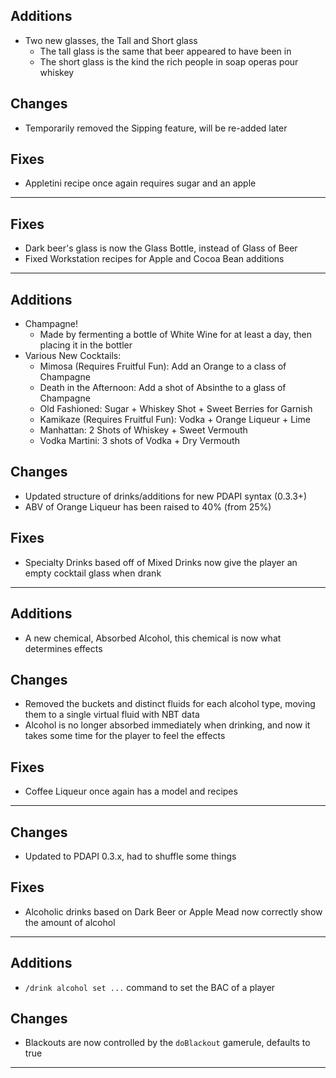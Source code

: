 
## Additions
- Two new glasses, the Tall and Short glass
  - The tall glass is the same that beer appeared to have been in
  - The short glass is the kind the rich people in soap operas pour whiskey

## Changes
- Temporarily removed the Sipping feature, will be re-added later

## Fixes
- Appletini recipe once again requires sugar and an apple

---

## Fixes
- Dark beer's glass is now the Glass Bottle, instead of Glass of Beer
- Fixed Workstation recipes for Apple and Cocoa Bean additions

---

## Additions
- Champagne!
  - Made by fermenting a bottle of White Wine for at least a day, then placing it in the bottler
- Various New Cocktails:
  - Mimosa (Requires Fruitful Fun): Add an Orange to a class of Champagne
  - Death in the Afternoon: Add a shot of Absinthe to a glass of Champagne
  - Old Fashioned: Sugar + Whiskey Shot + Sweet Berries for Garnish
  - Kamikaze (Requires Fruitful Fun): Vodka + Orange Liqueur + Lime
  - Manhattan: 2 Shots of Whiskey + Sweet Vermouth
  - Vodka Martini: 3 shots of Vodka + Dry Vermouth

## Changes
- Updated structure of drinks/additions for new PDAPI syntax (0.3.3+)
- ABV of Orange Liqueur has been raised to 40% (from 25%)

## Fixes
- Specialty Drinks based off of Mixed Drinks now give the player an empty cocktail glass when drank

---

## Additions
- A new chemical, Absorbed Alcohol, this chemical is now what determines effects

## Changes
- Removed the buckets and distinct fluids for each alcohol type, moving them to a single virtual fluid with NBT data
- Alcohol is no longer absorbed immediately when drinking, and now it takes some time for the player to feel the effects

## Fixes
- Coffee Liqueur once again has a model and recipes

---

## Changes
- Updated to PDAPI 0.3.x, had to shuffle some things

## Fixes
- Alcoholic drinks based on Dark Beer or Apple Mead now correctly show the amount of alcohol

---

## Additions
- `/drink alcohol set ...` command to set the BAC of a player

## Changes
- Blackouts are now controlled by the `doBlackout` gamerule, defaults to true

---